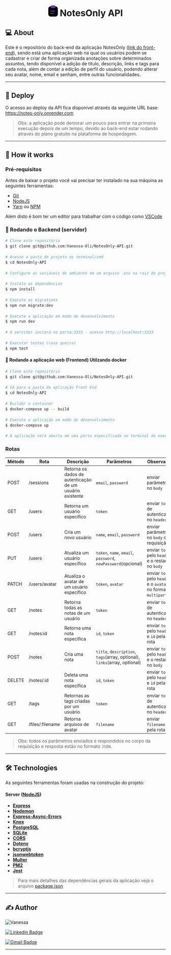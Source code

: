 <h1 align="center">
    <img src=".github/logo-noteonly.svg" title="NotesOnly" alt="" width="30px" />
    NotesOnly API
</h1>

## 💻 About

Este é o repositório do back-end da aplicação NotesOnly ([link do front-end](https://github.com/Vanessa-Oli/NotesOnly-Web)), sendo está uma aplicação web na qual os usuários podem se cadastrar e criar de forma organizada anotações sobre determinados assuntos, tendo disponível a adição de titulo, descrição, links e tags para cada nota, além de contar a edição de perfil do usuário, podendo alterar seu avatar, nome, email e senham, entre outras funcionalidades.

---

## 🔗 Deploy

O acesso ao deploy da API fica disponível através da seguinte URL base: https://notes-only.onrender.com

> Obs: a aplicação pode demorar um pouco para entrar na primeira execução depois de um tempo, devido ao back-end estar rodando através do plano gratuito na plataforma de hospedagem.

---

## 🚀 How it works

### Pré-requisitos

Antes de baixar o projeto você vai precisar ter instalado na sua máquina as seguintes ferramentas:

* [Git](https://git-scm.com)
* [NodeJS](https://nodejs.org/en/)
* [Yarn](https://yarnpkg.com/) ou [NPM](https://www.npmjs.com/)

Além disto é bom ter um editor para trabalhar com o código como [VSCode](https://code.visualstudio.com/)

### 🎲 Rodando o Backend (servidor)

```bash
# Clone este repositório
$ git clone git@github.com:Vanessa-Oli/NotesOnly-API.git

# Acesse a pasta do projeto no terminal/cmd
$ cd NotesOnly-API

# Configure as variáveis de ambiente em um arquivo .env na raiz do projeto (use o arquivo .env.example como base)

# Instale as dependências
$ npm install

# Execute as migrations
$ npm run migrate:dev

# Execute a aplicação em modo de desenvolvimento
$ npm run dev

# O servidor inciará na porta:3333 - acesse http://localhost:3333

# Executar testes (caso queira)
$ npm test
```
#### 🧭 Rodando a aplicação web (Frontend) Utilzando docker

```bash
# Clone este repositório
$ git clone git@github.com:Vanessa-Oli/NotesOnly-API.git

# Vá para a pasta da aplicação Front End
$ cd NotesOnly-API

# Buildar o container
$ docker-compose up -- build

# Execute a aplicação em modo de desenvolvimento
$ docker-compose up

# A aplicação será aberta em uma porta especificada no terminal de execução
```
### Rotas

| Método | Rota	| Descrição	| Parâmetros | Observação |
| --- | --- | --- | --- | --- |
| POST | /sessions | Retorna os dados de autenticação de um usuário existente | `email`, `password` | enviar parâmetros no `body` | 
| GET	| /users	| Retorna um usuário específico	| `token` |	enviar `token` de autenticação no `header` |
| POST | /users | Cria um novo usuário | `name`, `email`, `password` | enviar parâmetros no `body` da requisição |
| PUT | /users | Atualiza um usuário específico | `token`, `name`, `email`, `password`, `newPassword`(opcional) | enviar `token` pelo `header` e o restante no `body` |
| PATCH | /users/avatar | Atualiza o avatar de um usuário específico | `token`, `avatar` | enviar `token` pelo `header` e o `avatar` no formato `multipart` |
| GET | /notes | Retorna todas as notas de um usuário | `token` | enviar `token` de autenticação no `header` |
| GET | /notes:id | Retorna uma nota específica | `id`, `token` |  enviar `token` pelo `header` e `id` pela rota |
| POST | /notes | Cria uma nota | `title`, `description`, `tags`(array, optional), `links`(array, optional) | enviar `token` pelo `header` e o restante no `body` |
| DELETE | /notes/:id | Deleta uma nota específica | `id`, `token` | enviar `token` pelo `header` e `id` pela rota |
| GET | /tags | Retornas as tags criadas por um usuário | `token` | enviar `token` de autenticação no `header` |
| GET | /files/:filename | Retorna arquivos de avatar | `filename` | enviar `filename` pela rota |

> Obs: todos os parâmetros enviados e respondidos no corpo da requisição e resposta estão no formato `JSON`.

---

## 🛠 Technologies

As seguintes ferramentas foram usadas na construção do projeto:

#### **Server**  ([NodeJS](https://nodejs.org/en/))

-   **[Express](https://expressjs.com/pt-br/)**
-   **[Nodemon](https://www.npmjs.com/package/nodemon)**
-   **[Express-Async-Errors](https://www.npmjs.com/package/express-async-errors)**
-   **[Knex](https://knexjs.org/)**
-   **[PostgreSQL](https://node-postgres.com/)**
-   **[SQLite](https://github.com/mapbox/node-sqlite3)**
-   **[CORS](https://www.npmjs.com/package/cors)**
-   **[Dotenv](https://www.npmjs.com/package/dotenv)**
-   **[bcryptjs](https://www.npmjs.com/package/bcryptjs)**
-   **[jsonwebtoken](https://www.npmjs.com/package/jsonwebtoken)**
-   **[Multer](https://www.npmjs.com/package/multer)**
-   **[PM2](https://pm2.keymetrics.io/)**
-   **[Jest](https://jestjs.io/pt-BR/)**

> Para mais detalhes das dependências gerais da aplicação veja o arquivo [package.json](./package.json)

---

## ✍ Author

<img alt="Vanessa" title="Vanessa" src="https://media.licdn.com/dms/image/D4D03AQFJRVv38geHMA/profile-displayphoto-shrink_200_200/0/1698956001114?e=1706745600&v=beta&t=8FIgRn8Dgw0GSbI0YJ0PvVP01s0nxmz96VyE-BZ_dyM" width="100px" />

[![Linkedin Badge](https://img.shields.io/badge/-Vanessa_Christiano-blue?style=flat-square&logo=Linkedin&logoColor=white&link=https://www.linkedin.com/in/vanessa-christiano-de-oliveira-036085184/)](https://www.linkedin.com/in/vanessa-christiano-de-oliveira-036085184/)

[![Gmail Badge](https://img.shields.io/badge/-vanessachristiano10@gmail.com-c14438?style=flat-square&logo=Gmail&logoColor=white&link=mailto:vanessachristiano10@gmail.com)](mailto:vanessachristiano10@gmail.com)


---
